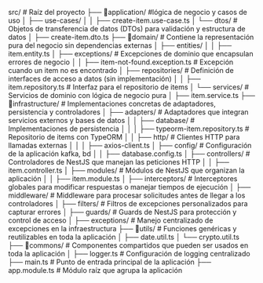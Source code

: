 src/  # Raíz del proyecto
├── 📁application/  #lógica de negocio y casos de uso
│   ├── use-cases/
│   │   ├── create-item.use-case.ts
│   └── dtos/  # Objetos de transferencia de datos (DTOs) para validación y estructura de datos
│       ├── create-item.dto.ts
├── 📁domain/  # Contiene la representación pura del negocio sin dependencias externas
│   ├── entities/ 
│   │   ├── item.entity.ts
│   ├── exceptions/  # Excepciones de dominio que encapsulan errores de negocio
│   │   ├── item-not-found.exception.ts  # Excepción cuando un item no es encontrado
│   ├── repositories/  # Definición de interfaces de acceso a datos (sin implementación)
│   │   ├── item.repository.ts  # Interfaz para el repositorio de items
│   └── services/  # Servicios de dominio con lógica de negocio pura
│       ├── item.service.ts
├── 📁infrastructure/  # Implementaciones concretas de adaptadores, persistencia y controladores
│   ├── adapters/  # Adaptadores que integran servicios externos y bases de datos
│   │   ├── database/  # Implementaciones de persistencia
│   │   │   ├── typeorm-item.repository.ts  # Repositorio de items con TypeORM
│   │   ├── http/  # Clientes HTTP para llamadas externas
│   │   │   ├── axios-client.ts 
│   ├── config/  # Configuración de la aplicación kafka, bd
│   │   ├── database.config.ts
│   ├── controllers/  # Controladores de NestJS que manejan las peticiones HTTP
│   │   ├── item.controller.ts
│   ├── modules/  # Módulos de NestJS que organizan la aplicación
│   │   ├── item.module.ts
│   ├── interceptors/  # Interceptores globales para modificar respuestas o manejar tiempos de ejecución
│   ├── middleware/  # Middleware para procesar solicitudes antes de llegar a los controladores
│   ├── filters/  # Filtros de excepciones personalizados para capturar errores
│   ├── guards/  # Guards de NestJS para protección y control de acceso
│   ├── exceptions/  # Manejo centralizado de excepciones en la infraestructura
├── 📁utils/  # Funciones genéricas y reutilizables en toda la aplicación
│   ├── date.util.ts
│   └── crypto.util.ts
├── 📁commons/  # Componentes compartidos que pueden ser usados en toda la aplicación
│   ├── logger.ts  # Configuración de logging centralizado
├── main.ts  # Punto de entrada principal de la aplicación
├── app.module.ts  # Módulo raíz que agrupa la aplicación
